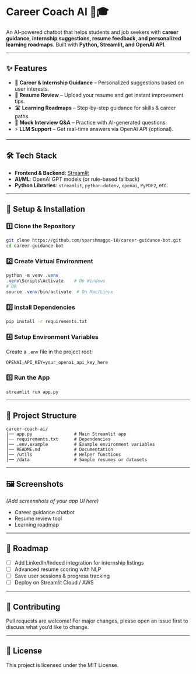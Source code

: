# Career Coach AI 🤖🎓  
An AI-powered chatbot that helps students and job seekers with **career guidance, internship suggestions, resume feedback, and personalized learning roadmaps**. Built with **Python, Streamlit, and OpenAI API**.  

---

## ✨ Features
- 💼 **Career & Internship Guidance** – Personalized suggestions based on user interests.  
- 📄 **Resume Review** – Upload your resume and get instant improvement tips.  
- 🛣️ **Learning Roadmaps** – Step-by-step guidance for skills & career paths.  
- 🎤 **Mock Interview Q&A** – Practice with AI-generated questions.  
- ⚡ **LLM Support** – Get real-time answers via OpenAI API (optional).  

---

## 🛠️ Tech Stack
- **Frontend & Backend**: [Streamlit](https://streamlit.io/)  
- **AI/ML**: OpenAI GPT models (or rule-based fallback)  
- **Python Libraries**: `streamlit`, `python-dotenv`, `openai`, `PyPDF2`, etc.  

---

## 🚀 Setup & Installation

### 1️⃣ Clone the Repository
```bash
git clone https://github.com/sparshmaggo-18/career-guidance-bot.git
cd career-guidance-bot
```

### 2️⃣ Create Virtual Environment
```powershell
python -m venv .venv
.venv\Scripts\Activate    # On Windows
# OR
source .venv/bin/activate  # On Mac/Linux
```

### 3️⃣ Install Dependencies
```bash
pip install -r requirements.txt
```

### 4️⃣ Setup Environment Variables
Create a `.env` file in the project root:
```
OPENAI_API_KEY=your_openai_api_key_here
```

### 5️⃣ Run the App
```bash
streamlit run app.py
```

---

## 📂 Project Structure
```
career-coach-ai/
│── app.py                # Main Streamlit app
│── requirements.txt      # Dependencies
│── .env.example          # Example environment variables
│── README.md             # Documentation
│── /utils                # Helper functions
│── /data                 # Sample resumes or datasets
```

---

## 🖼️ Screenshots
*(Add screenshots of your app UI here)*  
- Career guidance chatbot  
- Resume review tool  
- Learning roadmap  

---

## 📌 Roadmap
- [ ] Add LinkedIn/Indeed integration for internship listings  
- [ ] Advanced resume scoring with NLP  
- [ ] Save user sessions & progress tracking  
- [ ] Deploy on Streamlit Cloud / AWS  

---

## 🤝 Contributing
Pull requests are welcome! For major changes, please open an issue first to discuss what you’d like to change.  

---

## 📜 License
This project is licensed under the MIT License.  

